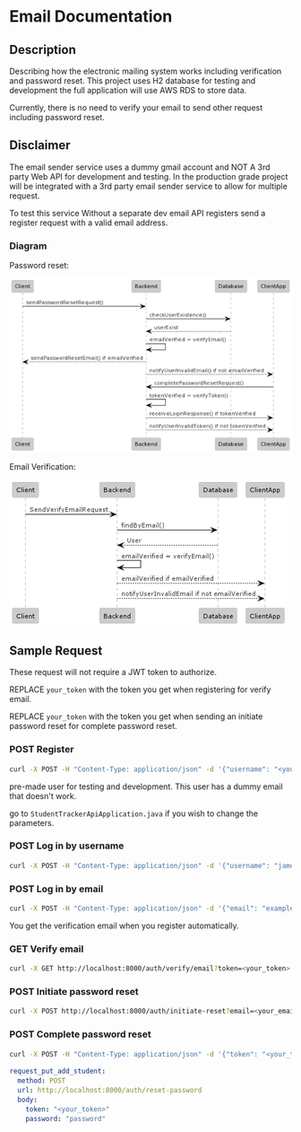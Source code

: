 # Email Documentation

## Description

Describing how the electronic mailing system works including verification and password reset.
This project uses H2 database for testing and development the full application will use AWS RDS
to store data.

Currently, there is no need to verify your email to send other request including password reset.

## Disclaimer
The email sender service uses a dummy gmail account and NOT
A 3rd party Web API for development and testing. In the production grade
project will be integrated with a 3rd party email sender service to allow for 
multiple request.

To test this service Without a separate dev email API registers send 
a register request with a valid email address.

### Diagram
Password reset:

[![Password Reset Systems](PasswordResetSystem.png)](PasswordResetSystem.puml)

Email Verification:

[![Email Verification Systems](EmailVerificationSystem.png)](EmailVerificationSystem.puml)

## Sample Request

These request will not require a JWT token to authorize. 

REPLACE `your_token` with the token you get when registering for verify email.

REPLACE `your_token` with the token you get when sending an initiate password reset for complete password reset.
### POST Register
```sh 
curl -X POST -H "Content-Type: application/json" -d '{"username": "<your_username>", "email": "<your_email>", password": "<your_password>"}' http://localhost:8000/auth/register
```
pre-made user for testing and development. This user has a dummy email that doesn't work.

go to `StudentTrackerApiApplication.java`  if you wish to change the parameters.
### POST Log in by username
``` sh
curl -X POST -H "Content-Type: application/json" -d '{"username": "james", "password": "password"}' http://localhost:8000/auth/login/basic
```
### POST Log in by email
``` sh
curl -X POST -H "Content-Type: application/json" -d '{"email": "example@gmail.com", "password": "password"}' http://localhost:8000/auth/login/email
```

You get the verification email when you register automatically.
### GET Verify email
``` sh
curl -X GET http://localhost:8000/auth/verify/email?token=<your_token>
```

### POST Initiate password reset
``` sh
curl -X POST http://localhost:8000/auth/initiate-reset?email=<your_email>
```

### POST Complete password reset
``` sh
curl -X POST -H "Content-Type: application/json" -d '{"token": "<your_token>", "password": "password"}' http://localhost:8000/auth/reset-password
```

```yaml
request_put_add_student:
  method: POST
  url: http://localhost:8000/auth/reset-password
  body:
    token: "<your_token>"
    password: "password"
```